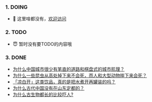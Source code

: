 ### 1. DOING
- 👋 这里啥都没有，[欢迎访问](https://fangler.github.io/)

### 2. TODO 
- 😇 暂时没有要TODO的内容哦

### 3. DONE
<!-- BLOG-POST-LIST:START -->
- [为什么中国城市很少有笔直的道路和棋盘式的城市肌理？](https://daily.zhihu.com/story/9762978)
- [为什么一些昆虫从高处掉下来不会死，而人和大型动物摔下来会死？](https://daily.zhihu.com/story/9763026)
- [「凉白开」这类饮品，真的是把水煮开再罐装的吗？](https://daily.zhihu.com/story/9763057)
- [为什么古代中国没有在山东定都的？](https://daily.zhihu.com/story/9763077)
- [为什么古生物都长的比较吓人?](https://daily.zhihu.com/story/9762914)
<!-- BLOG-POST-LIST:END -->
